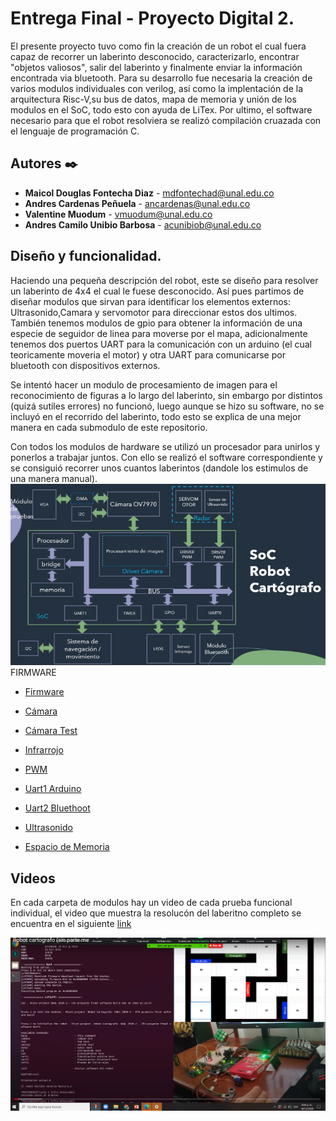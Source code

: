 # Entrega Final - Proyecto Digital 2.

El presente proyecto tuvo como fin la creación de un robot el cual fuera capaz de recorrer un laberinto desconocido, caracterizarlo, encontrar "objetos valiosos", salir del laberinto y finalmente enviar la información encontrada via bluetooth. Para su desarrollo fue necesaria la creación de varios modulos individuales con verilog, así como la implentación de la arquitectura Risc-V,su bus de datos, mapa de memoria y unión de los modulos en el SoC, todo esto con ayuda de LiTex. Por ultimo, el software necesario para que el robot resolviera se realizó compilación cruazada con el lenguaje de programación C.


## Autores ✒️

* **Maicol Douglas Fontecha Diaz** - mdfontechad@unal.edu.co
* **Andres Cardenas Peñuela** - ancardenas@unal.edu.co
* **Valentine Muodum** - vmuodum@unal.edu.co
* **Andres Camilo Unibio Barbosa** - acunibiob@unal.edu.co

## Diseño y funcionalidad.
Haciendo una pequeña descripción del robot, este se diseño para resolver un laberinto de 4x4 el cual le fuese desconocido. Así pues partimos de diseñar modulos que sirvan para identificar los elementos externos: Ultrasonido,Camara y servomotor para direccionar estos dos ultimos. También tenemos modulos de gpio para obtener la información de una especie de seguidor de linea para moverse por el mapa, adicionalmente tenemos dos puertos UART para la comunicación con un arduino (el cual teoricamente moveria el motor) y otra UART para comunicarse por bluetooth con dispositivos externos.

Se intentó hacer un modulo de procesamiento de imagen para el reconocimiento de figuras a lo largo del laberinto, sin embargo por distintos (quizá sutiles errores) no funcionó, luego aunque se hizo su software, no se incluyó en el recorrido del laberinto, todo esto se explica de una mejor manera en cada submodulo de este repositorio.

Con todos los modulos de hardware se utilizó un procesador para unirlos y ponerlos a trabajar juntos. Con ello se realizó el software correspondiente y se consiguió recorrer unos cuantos laberintos (dandole los estimulos de una manera manual).
![](/Captura%20de%20pantalla%20de%202020-12-16%2019-34-48.png)
FIRMWARE
* [Firmware](https://github.com/unal-edigital2/w07_entrega-_final-grupo02/blob/main/Firmware)



* [Cámara](https://github.com/unal-edigital2/w07_entrega-_final-grupo02/tree/main/Hardware/Modulos/camara/Procesamiento)
* [Cámara Test](https://github.com/unal-edigital2/w07_entrega-_final-grupo02/tree/main/Hardware/Modulos/camara/PruebaFuncional_vga)
* [Infrarrojo](https://github.com/unal-edigital2/w07_entrega-_final-grupo02/tree/main/Hardware/Modulos/infrarojos)
* [PWM](https://github.com/unal-edigital2/w07_entrega-_final-grupo02/tree/main/Hardware/Modulos/servomotor)
* [Uart1 Arduino](https://github.com/unal-edigital2/w07_entrega-_final-grupo02/tree/main/Hardware/Modulos/uart1_Arduino)
* [Uart2 Bluethoot](https://github.com/unal-edigital2/w07_entrega-_final-grupo02/tree/main/Hardware/Modulos/uart2_bluetooth)
* [Ultrasonido](https://github.com/unal-edigital2/w07_entrega-_final-grupo02/tree/main/Hardware/Modulos/ultrasonido)
* [Espacio de Memoria](https://github.com/unal-edigital2/w07_entrega-_final-grupo02/tree/main/Integracion%20completa/Memory%20Space)


## Videos  
En cada carpeta de modulos hay un video de cada prueba funcional individual, el video que muestra la resolucón del laberitno completo se encuentra en el siguiente [link](https://www.youtube.com/watch?v=Pdu0hr4bE8M&feature=youtu.be&ab_channel=Maicolfontecha)

[![Watch the video](/video.png)](https://www.youtube.com/watch?v=Pdu0hr4bE8M&feature=youtu.be&ab_channel=Maicolfontecha)

